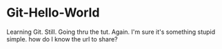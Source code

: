 # Git-Hello-World
Learning Git. Still.
Going thru the tut.  Again.
I'm sure it's something stupid simple.
how do I know the url to share?
